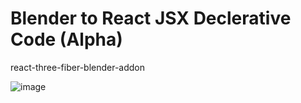 # Blender to React JSX Declerative Code (Alpha)
react-three-fiber-blender-addon

![image](https://github.com/sinanisler/react-three-fiber-blender-addon/assets/1686324/d38b134c-e7a2-454e-9d31-03c31ad69248)


